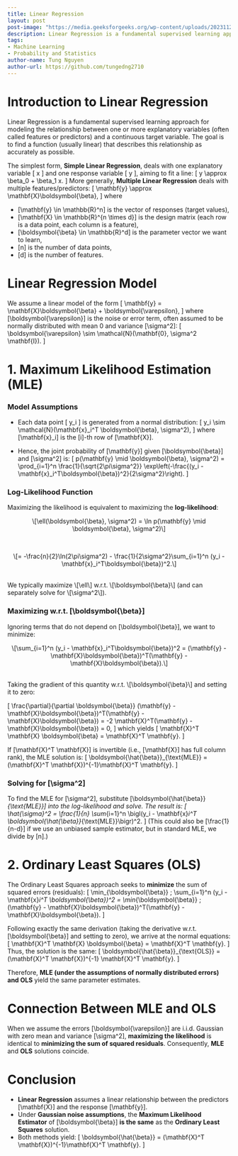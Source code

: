 ```yaml
---
title: Linear Regression
layout: post
post-image: "https://media.geeksforgeeks.org/wp-content/uploads/20231129130431/11111111.png"
description: Linear Regression is a fundamental supervised learning approach for modeling the relationship between one or more explanatory variables (often called features or predictors) and a continuous target variable. The goal is to find a function (usually linear) that describes this relationship as accurately as possible.
tags:
- Machine Learning
- Probability and Statistics
author-name: Tung Nguyen
author-url: https://github.com/tungedng2710
---
```



# Introduction to Linear Regression

Linear Regression is a fundamental supervised learning approach for modeling the relationship between one or more explanatory variables (often called features or predictors) and a continuous target variable. The goal is to find a function (usually linear) that describes this relationship as accurately as possible.

The simplest form, **Simple Linear Regression**, deals with one explanatory variable \[ x \] and one response variable \[ y \], aiming to fit a line:
\[
y \approx \beta_0 + \beta_1 x.
\]
More generally, **Multiple Linear Regression** deals with multiple features/predictors:
\[
\mathbf{y} \approx \mathbf{X}\boldsymbol{\beta},
\]
where
- \[\mathbf{y} \in \mathbb{R}^n\] is the vector of responses (target values),
- \[\mathbf{X} \in \mathbb{R}^{n \times d}\] is the design matrix (each row is a data point, each column is a feature),
- \[\boldsymbol{\beta} \in \mathbb{R}^d\] is the parameter vector we want to learn,
- \[n\] is the number of data points,
- \[d\] is the number of features.


# Linear Regression Model

We assume a linear model of the form
\[
\mathbf{y} = \mathbf{X}\boldsymbol{\beta} + \boldsymbol{\varepsilon},
\]
where \[\boldsymbol{\varepsilon}\] is the noise or error term, often assumed to be normally distributed with mean 0 and variance \[\sigma^2\]:
\[
\boldsymbol{\varepsilon} \sim \mathcal{N}(\mathbf{0}, \sigma^2 \mathbf{I}).
\]


# 1. Maximum Likelihood Estimation (MLE)

### Model Assumptions
- Each data point \[ y_i \] is generated from a normal distribution:
  \[
  y_i \sim \mathcal{N}(\mathbf{x}_i^T \boldsymbol{\beta}, \sigma^2),
  \]
  where \[\mathbf{x}_i\] is the \[i\]-th row of \[\mathbf{X}\].

- Hence, the joint probability of \[\mathbf{y}\] given \[\boldsymbol{\beta}\] and \[\sigma^2\] is:
  \[
  p(\mathbf{y} \mid \boldsymbol{\beta}, \sigma^2)
  = \prod_{i=1}^n \frac{1}{\sqrt{2\pi\sigma^2}}
    \exp\left(-\frac{(y_i - \mathbf{x}_i^T\boldsymbol{\beta})^2}{2\sigma^2}\right).
  \]

### Log-Likelihood Function
Maximizing the likelihood is equivalent to maximizing the **log-likelihood**:
<p style="text-align: center;"> \[\ell(\boldsymbol{\beta}, \sigma^2) = \ln p(\mathbf{y} \mid \boldsymbol{\beta}, \sigma^2)\] </p> <br>
<p style="text-align: center;"> \[= -\frac{n}{2}\ln(2\pi\sigma^2) - \frac{1}{2\sigma^2}\sum_{i=1}^n (y_i - \mathbf{x}_i^T\boldsymbol{\beta})^2.\] </p> <br>
We typically maximize \[\ell\] w.r.t. \[\boldsymbol{\beta}\] (and can separately solve for \[\sigma^2\]).

### Maximizing w.r.t. \[\boldsymbol{\beta}\]
Ignoring terms that do not depend on \[\boldsymbol{\beta}\], we want to minimize:
<p style="text-align: center;"> \[\sum_{i=1}^n (y_i - \mathbf{x}_i^T\boldsymbol{\beta})^2 = (\mathbf{y} - \mathbf{X}\boldsymbol{\beta})^T(\mathbf{y} - \mathbf{X}\boldsymbol{\beta}).\] </p> <br>
Taking the gradient of this quantity w.r.t. \[\boldsymbol{\beta}\] and setting it to zero:

\[
\frac{\partial}{\partial \boldsymbol{\beta}}
(\mathbf{y} - \mathbf{X}\boldsymbol{\beta})^T(\mathbf{y} - \mathbf{X}\boldsymbol{\beta})
= -2 \mathbf{X}^T(\mathbf{y} - \mathbf{X}\boldsymbol{\beta}) = 0,
\]
which yields
\[
\mathbf{X}^T \mathbf{X} \boldsymbol{\beta} = \mathbf{X}^T \mathbf{y}.
\]

If \[\mathbf{X}^T \mathbf{X}\] is invertible (i.e., \[\mathbf{X}\] has full column rank), the MLE solution is:
\[
\boldsymbol{\hat{\beta}}_{\text{MLE}} = (\mathbf{X}^T \mathbf{X})^{-1}\mathbf{X}^T \mathbf{y}.
\]

### Solving for \[\sigma^2\]
To find the MLE for \[\sigma^2\], substitute \[\boldsymbol{\hat{\beta}}_{\text{MLE}}\] into the log-likelihood and solve. The result is:
\[
\hat{\sigma}^2 = \frac{1}{n} \sum_{i=1}^n \bigl(y_i - \mathbf{x}_i^T \boldsymbol{\hat{\beta}}_{\text{MLE}}\bigr)^2.
\]
(This could also be \[\frac{1}{n-d}\] if we use an unbiased sample estimator, but in standard MLE, we divide by \[n\].)


# 2. Ordinary Least Squares (OLS)

The Ordinary Least Squares approach seeks to **minimize** the sum of squared errors (residuals):
\[
\min_{\boldsymbol{\beta}} \; \sum_{i=1}^n (y_i - \mathbf{x}_i^T \boldsymbol{\beta})^2
= \min_{\boldsymbol{\beta}} \; (\mathbf{y} - \mathbf{X}\boldsymbol{\beta})^T(\mathbf{y} - \mathbf{X}\boldsymbol{\beta}).
\]

Following exactly the same derivation (taking the derivative w.r.t. \[\boldsymbol{\beta}\] and setting to zero), we arrive at the normal equations:
\[
\mathbf{X}^T \mathbf{X} \boldsymbol{\beta} = \mathbf{X}^T \mathbf{y}.
\]
Thus, the solution is the same:
\[
\boldsymbol{\hat{\beta}}_{\text{OLS}} = (\mathbf{X}^T \mathbf{X})^{-1} \mathbf{X}^T \mathbf{y}.
\]

Therefore, **MLE (under the assumptions of normally distributed errors) and OLS** yield the same parameter estimates.


# Connection Between MLE and OLS
When we assume the errors \[\boldsymbol{\varepsilon}\] are i.i.d. Gaussian with zero mean and variance \[\sigma^2\], **maximizing the likelihood** is identical to **minimizing the sum of squared residuals**. Consequently, **MLE** and **OLS** solutions coincide. 


# Conclusion

- **Linear Regression** assumes a linear relationship between the predictors \[\mathbf{X}\] and the response \[\mathbf{y}\].
- Under **Gaussian noise assumptions**, the **Maximum Likelihood Estimator** of \[\boldsymbol{\beta}\] **is the same** as the **Ordinary Least Squares** solution.
- Both methods yield:
  \[
  \boldsymbol{\hat{\beta}} = (\mathbf{X}^T \mathbf{X})^{-1}\mathbf{X}^T \mathbf{y}.
  \]